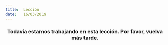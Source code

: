 ```yaml
---
title:  Lección
date:   16/03/2019
---
```


### <center>Todavía estamos trabajando en esta lección. Por favor, vuelva más tarde.</center>